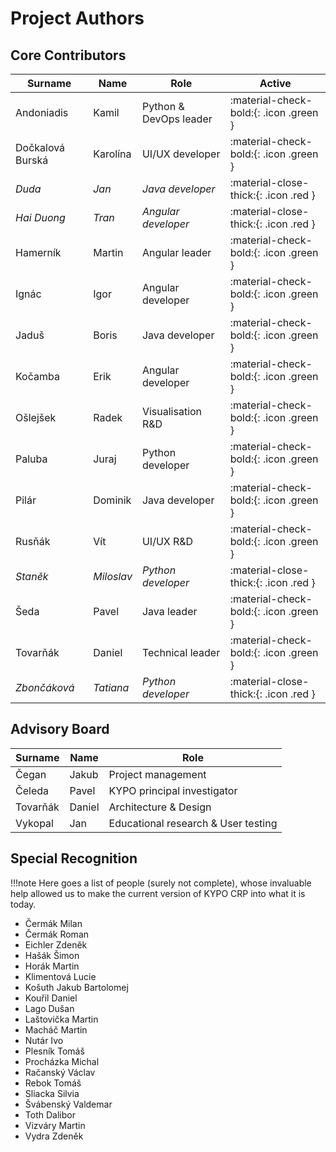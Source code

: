 # Project Authors

## Core Contributors

| Surname | Name | Role | Active |
| ------ | ------ | ------ | ------ |
| Andoniadis | Kamil | Python & DevOps leader | :material-check-bold:{: .icon .green } |
| Dočkalová Burská | Karolína | UI/UX developer | :material-check-bold:{: .icon .green } |
| *Duda* | *Jan* | *Java developer* | :material-close-thick:{: .icon .red } |
| *Hai Duong* | *Tran* | *Angular developer* | :material-close-thick:{: .icon .red } |
| Hamerník | Martin | Angular leader | :material-check-bold:{: .icon .green } |
| Ignác | Igor | Angular developer | :material-check-bold:{: .icon .green } |
| Jaduš | Boris | Java developer | :material-check-bold:{: .icon .green } |
| Kočamba | Erik | Angular developer | :material-check-bold:{: .icon .green } |
| Ošlejšek | Radek |  Visualisation R&D | :material-check-bold:{: .icon .green } |
| Paluba | Juraj | Python developer | :material-check-bold:{: .icon .green } |
| Pilár | Dominik | Java developer | :material-check-bold:{: .icon .green } |
| Rusňák | Vít | UI/UX R&D | :material-check-bold:{: .icon .green } |
| *Staněk* | *Miloslav* | *Python developer* | :material-close-thick:{: .icon .red } |
| Šeda | Pavel | Java leader | :material-check-bold:{: .icon .green } |
| Tovarňák| Daniel | Technical leader | :material-check-bold:{: .icon .green } |
| *Zbončáková* | *Tatiana* | *Python developer* | :material-close-thick:{: .icon .red } |

## Advisory Board

| Surname | Name | Role |
| ------ | ------ | ------ |
| Čegan | Jakub | Project management |
| Čeleda | Pavel | KYPO principal investigator |
| Tovarňák| Daniel |  Architecture & Design |
| Vykopal | Jan | Educational research & User testing |

## Special Recognition

!!!note
    Here goes a list of people (surely not complete), whose invaluable help allowed us to make the current version of KYPO CRP into what it is today.

- Čermák Milan
- Čermák Roman
- Eichler Zdeněk
- Hašák Šimon
- Horák Martin
- Klimentová Lucie
- Košuth Jakub Bartolomej
- Kouřil Daniel
- Lago Dušan
- Laštovička Martin
- Macháč Martin
- Nutár Ivo
- Plesník  Tomáš
- Procházka Michal
- Račanský Václav
- Rebok Tomáš
- Sliacka Silvia
- Švábenský Valdemar
- Toth Dalibor
- Vizváry Martin
- Vydra Zdeněk

